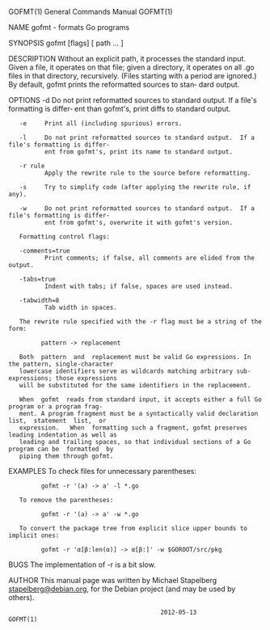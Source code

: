 GOFMT(1)                               General Commands Manual                               GOFMT(1)

NAME
       gofmt - formats Go programs

SYNOPSIS
       gofmt [flags] [ path ...  ]

DESCRIPTION
       Without  an  explicit path, it processes the standard input. Given a file, it operates on that
       file; given a directory, it operates on all .go files in that directory,  recursively.  (Files
       starting with a period are ignored.) By default, gofmt prints the reformatted sources to stan‐
       dard output.

OPTIONS
       -d     Do not print reformatted sources to standard output.  If a file's formatting is differ‐
              ent than gofmt's, print diffs to standard output.

       -e     Print all (including spurious) errors.

       -l     Do not print reformatted sources to standard output.  If a file's formatting is differ‐
              ent from gofmt's, print its name to standard output.

       -r rule
              Apply the rewrite rule to the source before reformatting.

       -s     Try to simplify code (after applying the rewrite rule, if any).

       -w     Do not print reformatted sources to standard output.  If a file's formatting is differ‐
              ent from gofmt's, overwrite it with gofmt's version.

       Formatting control flags:

       -comments=true
              Print comments; if false, all comments are elided from the output.

       -tabs=true
              Indent with tabs; if false, spaces are used instead.

       -tabwidth=8
              Tab width in spaces.

       The rewrite rule specified with the -r flag must be a string of the form:

             pattern -> replacement

       Both  pattern  and  replacement must be valid Go expressions. In the pattern, single-character
       lowercase identifiers serve as wildcards matching arbitrary sub-expressions; those expressions
       will be substituted for the same identifiers in the replacement.

       When  gofmt  reads from standard input, it accepts either a full Go program or a program frag‐
       ment. A program fragment must be a syntactically valid declaration list,  statement  list,  or
       expression.   When  formatting such a fragment, gofmt preserves leading indentation as well as
       leading and trailing spaces, so that individual sections of a Go program can be  formatted  by
       piping them through gofmt.

EXAMPLES
       To check files for unnecessary parentheses:

             gofmt -r '(a) -> a' -l *.go

       To remove the parentheses:

             gofmt -r '(a) -> a' -w *.go

       To convert the package tree from explicit slice upper bounds to implicit ones:

             gofmt -r 'α[β:len(α)] -> α[β:]' -w $GOROOT/src/pkg

BUGS
       The implementation of -r is a bit slow.

AUTHOR
       This  manual  page  was  written by Michael Stapelberg <stapelberg@debian.org>, for the Debian
       project (and may be used by others).

                                              2012-05-13                                     GOFMT(1)
